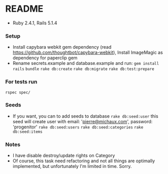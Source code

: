 # README
* Ruby 2.4.1, Rails 5.1.4
### Setup
* Install capybara webkit gem dependency (read https://github.com/thoughtbot/capybara-webkit), Install ImageMagic as dependency for paperclip gem
* Rename secrets.example and database.example and run:
`gem install rails`
`bundle`
`rake db:create`
`rake db:migrate`
`rake db:test:prepare`

### For tests run 
`rspec spec/`

### Seeds
* If you want, you can to add seeds to database
`rake db:seed:user` this seed will create user with email: 'pierre@michaux.com', password: 'progenitor'
`rake db:seed:users`
`rake db:seed:categories`
`rake db:seed:items`
### Notes
* I have disable destroy/update rights on Category
* Of course, this task need refactoring and not all things are optimally implemented, but unfortunately I'm limited in time. Sorry.


